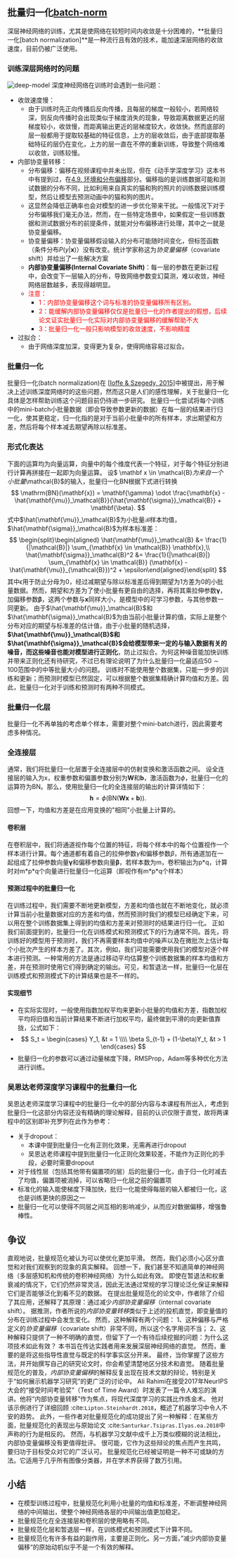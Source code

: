 ## 批量归一化[batch-norm](../../代码/convolutional-modern/batch-norm.md)
深层神经网络的训练，尤其是使网络在较短时间内收敛是十分困难的，**批量归一化[batch normalization]**是一种流行且有效的技术，能加速深层网络的收敛速度，目前仍被广泛使用。
### 训练深层网络时的问题
![deep-model](../imgs/28-批量归一化/deep_model.png)
深度神经网络在训练时会遇到一些问题：
* 收敛速度慢：
  * 由于训练时先正向传播后反向传播，且每层的梯度一般较小，若网络较深，则反向传播时会出现类似于梯度消失的现象，导致距离数据更近的层梯度较小，收敛慢，而距离输出更近的层梯度较大，收敛快。然而底部的层一般都用于提取较基础的特征信息，上方的层收敛后，由于底部提取基础特征的层仍在变化，上方的层一直在不停的重新训练，导致整个网络难以收敛，训练较慢。
* 内部协变量转移：
  * 分布偏移：偏移在视频课程中并未出现，但在《动手学深度学习》这本书中有提到过，在[4.9. 环境和分布偏移](https://zh-v2.d2l.ai/chapter_multilayer-perceptrons/environment.html)部分。偏移指的是训练数据可能和测试数据的分布不同，比如利用来自真实的猫和狗的照片的训练数据训练模型，然后让模型去预测动画中的猫和狗的图片。
  * 这显然会降低正确率也会对模型的进一步优化带来干扰。一般情况下对于分布偏移我们毫无办法，然而，在一些特定场景中，如果假定一些训练数据和测试数据分布的前提条件，就能对分布偏移进行处理，其中之一就是协变量偏移。
  * 协变量偏移：协变量偏移假设输入的分布可能随时间变化，但标签函数（条件分布$P(y|\mathbf x)$）没有改变。统计学家称这为*协变量偏移*（covariate shift）并给出了一些解决方案
  * **内部协变量偏移(Internal Covariate Shift)**：每一层的参数在更新过程中，会改变下一层输入的分布，导致网络参数变幻莫测，难以收敛，神经网络层数越多，表现得越明显。
  * <font color="red">注意：</font>
    * <font color="red">1：内部协变量偏移这个词与标准的协变量偏移所有区别。</font>
    * <font color="red">2：能缓解内部协变量偏移仅仅是批量归一化的作者提出的假想，后续论文证实批量归一化实际对内部协变量偏移的缓解帮助不大</font>
    * <font color="red">3：批量归一化一般只影响模型的收敛速度，不影响精度</font>
* 过拟合：
  * 由于网络深度加深，变得更为复杂，使得网络容易过拟合。
### 批量归一化
批量归一化(batch normalization)在 [[Ioffe & Szegedy, 2015\]](https://zh-v2.d2l.ai/chapter_references/zreferences.html#ioffe-szegedy-2015)中被提出，用于解决上述训练深度网络时的这些问题，然而这只是人们的感性理解，关于批量归一化具体是怎样帮助训练这个问题目前仍待进一步研究。
批量归一化尝试将每个训练中的mini-batch小批量数据（即会导致参数更新的数据）在每一层的结果进行归一化，使其更稳定，归一化指的是对于当前小批量中的所有样本，求出期望和方差，然后将每个样本减去期望再除以标准差。
### 形式化表达
下面的运算均为向量运算，向量中的每个维度代表一个特征，对于每个特征分别进行计算再拼接在一起即为向量运算。
设$ \mathbf x \in \mathcal{B}$为来自一个小批量$\mathcal{B}$的输入，批量归一化BN根据下式进行转换
$$
\mathrm{BN}(\mathbf{x}) = \mathbf{\gamma} \odot \frac{\mathbf{x} - \hat{\mathbf{\mu}}_\mathcal{B}}{\hat{\mathbf{\sigma}}_\mathcal{B}} + \mathbf{\beta}.
$$
式中$\hat{\mathbf{\mu}}_\mathcal{B}$为小批量$\mathcal{B}$样本均值，$\hat{\mathbf{\sigma}}_\mathcal{B}$为样本标准差：
$$
\begin{split}\begin{aligned} \hat{\mathbf{\mu}}_\mathcal{B} &= \frac{1}{|\mathcal{B}|} \sum_{\mathbf{x} \in \mathcal{B}} \mathbf{x},\\
\hat{\mathbf{\sigma}}_\mathcal{B}^2 &= \frac{1}{|\mathcal{B}|} \sum_{\mathbf{x} \in \mathcal{B}} (\mathbf{x} - \hat{\mathbf{\mu}}_{\mathcal{B}})^2 + \epsilon\end{aligned}\end{split}
$$
其中$\epsilon$用于防止分母为0，经过减期望与除以标准差后得到期望为1方差为0的小批量数据。然而，期望和方差为了使小批量有更自由的选择，再将其乘拉伸参数$\mathbf {\gamma}$，加偏移参数$\mathbf \beta$，这两个参数与$\mathbf x$同样大小，是模型中的可学习参数，与其他参数一同更新。
由于$\hat{\mathbf{\mu}}_\mathcal{B}$和$\hat{\mathbf{\sigma}}_\mathcal{B}$为由当前小批量计算的值，实际上是整个分布对应的期望与标准差的估计值，由于小批量的随机选择，**$\hat{\mathbf{\mu}}_\mathcal{B}$和$\hat{\mathbf{\sigma}}_\mathcal{B}$会给模型带来一定的与输入数据有关的噪音，而这些噪音也能对模型进行正则化**，防止过拟合。为何这种噪音能加快训练并带来正则化还有待研究，不过已有理论说明了为什么批量归一化最适应$50∼100$范围中的中等批量大小的问题。
训练时不能使用整个数据集，只能一步步的训练和更新；而预测时模型已然固定，可以根据整个数据集精确计算均值和方差。因此，批量归一化对于训练和预测时有两种不同模式。
### 批量归一化层
批量归一化不再单独的考虑单个样本，需要对整个mini-batch进行，因此需要考虑多种情况。
### 全连接层
通常，我们将批量归一化层置于全连接层中的仿射变换和激活函数之间。
设全连接层的输入为x，权重参数和偏置参数分别为$\mathbf{W}$和$\mathbf{b}$，激活函数为$\phi$，批量归一化的运算符为$\mathrm{BN}$。那么，使用批量归一化的全连接层的输出的计算详情如下：
$$\mathbf{h} = \phi(\mathrm{BN}(\mathbf{W}\mathbf{x} + \mathbf{b}) ).$$
回想一下，均值和方差是在应用变换的"相同"小批量上计算的。
#### 卷积层
在卷积层中，我们将通道视作每个位置的特征，将每个样本中的每个位置视作一个样本进行计算。每个通道都有着自己的拉伸参数${\gamma}$和偏移参数$\beta$，所有通道加在一起组成了拉伸参数向量$\mathbf {\gamma}$和偏移参数向量$\mathbf \beta$，若样本数为m，卷积输出为p\*q，计算时对m\*p\*q个向量进行批量归一化运算（即视作有m\*p\*q个样本）
#### 预测过程中的批量归一化
在训练过程中，我们需要不断地更新模型，方差和均值也就在不断地变化，就必须计算当前小批量数据对应的方差和均值，然而预测时我们的模型已经确定下来，可以用在整个训练数据集上得到的均值和方差来对预测时的结果进行归一化。
正如我们前面提到的，批量归一化在训练模式和预测模式下的行为通常不同。首先，将训练好的模型用于预测时，我们不再需要样本均值中的噪声以及在微批次上估计每个小批次产生的样本方差了。其次，例如，我们可能需要使用我们的模型对逐个样本进行预测。一种常用的方法是通过移动平均估算整个训练数据集的样本均值和方差，并在预测时使用它们得到确定的输出。可见，和暂退法一样，批量归一化层在训练模式和预测模式下的计算结果也是不一样的。
#### 实现细节
* 在实际实现时，一般使用指数加权平均来更新小批量的均值和方差，指数加权平均将旧值和当前计算结果不断进行加权平均，最终做到平滑的向更新值靠拢，公式如下：
* $$
  S_t = 
  \begin{cases} 
  Y_1, &t = 1 \\\\ 
  \beta S_{t-1} + (1-\beta)Y_t, &t > 1 
  \end{cases}
  $$
* 批量归一化的参数可以通过动量梯度下降，RMSProp，Adam等多种优化方法进行训练。
### 吴恩达老师深度学习课程中的批量归一化
吴恩达老师深度学习课程中的批量归一化中的部分内容与本课程有所出入，考虑到批量归一化这部分内容还没有精确的理论解释，目前的认识仅限于直觉，故将两课程中的区别即补充罗列在此作为参考：
* 关于dropout：
  * 本课中提到批量归一化有正则化效果，无需再进行dropout
  * 吴恩达老师课程中提到批量归一化正则化效果较差，不能作为正则化的手段，必要时需要dropout
* 对于线性层（包括其他带有偏置项的层）后的批量归一化，由于归一化时减去了均值，偏置项被消掉，可以省略归一化层之前的偏置项
* 标准化的输入能使梯度下降加快，批归一化能使得每层的输入都被归一化，这也是训练更快的原因之一
* 批量归一化可以使得不同层之间互相的影响减少，从而应对数据偏移，增强鲁棒性。
## 争议
直观地说，批量规范化被认为可以使优化更加平滑。
然而，我们必须小心区分直觉和对我们观察到的现象的真实解释。
回想一下，我们甚至不知道简单的神经网络（多层感知机和传统的卷积神经网络）为什么如此有效。
即使在暂退法和权重衰减的情况下，它们仍然非常灵活，因此无法通过常规的学习理论泛化保证来解释它们是否能够泛化到看不见的数据。
在提出批量规范化的论文中，作者除了介绍了其应用，还解释了其原理：通过减少*内部协变量偏移*（internal covariate shift）。
据推测，作者所说的*内部协变量转移*类似于上述的投机直觉，即变量值的分布在训练过程中会发生变化。
然而，这种解释有两个问题：
1、这种偏移与严格定义的*协变量偏移*（covariate shift）非常不同，所以这个名字用词不当；
2、这种解释只提供了一种不明确的直觉，但留下了一个有待后续挖掘的问题：为什么这项技术如此有效？
本书旨在传达实践者用来发展深层神经网络的直觉。
然而，重要的是将这些指导性直觉与既定的科学事实区分开来。
最终，当你掌握了这些方法，并开始撰写自己的研究论文时，你会希望清楚地区分技术和直觉。
随着批量规范化的普及，*内部协变量偏移*的解释反复出现在技术文献的辩论，特别是关于“如何展示机器学习研究”的更广泛的讨论中。
Ali Rahimi在接受2017年NeurIPS大会的“接受时间考验奖”（Test of Time Award）时发表了一篇令人难忘的演讲。他将“内部协变量转移”作为焦点，将现代深度学习的实践比作炼金术。
他对该示例进行了详细回顾 :cite:`Lipton.Steinhardt.2018`，概述了机器学习中令人不安的趋势。
此外，一些作者对批量规范化的成功提出了另一种解释：在某些方面，批量规范化的表现出与原始论文 :cite:`Santurkar.Tsipras.Ilyas.ea.2018`中声称的行为是相反的。
然而，与机器学习文献中成千上万类似模糊的说法相比，内部协变量偏移没有更值得批评。
很可能，它作为这些辩论的焦点而产生共鸣，要归功于目标受众对它的广泛认可。
批量规范化已经被证明是一种不可或缺的方法。它适用于几乎所有图像分类器，并在学术界获得了数万引用。

## 小结
* 在模型训练过程中，批量规范化利用小批量的均值和标准差，不断调整神经网络的中间输出，使整个神经网络各层的中间输出值更加稳定。
* 批量规范化在全连接层和卷积层的使用略有不同。
* 批量规范化层和暂退层一样，在训练模式和预测模式下计算不同。
* 批量规范化有许多有益的副作用，主要是正则化。另一方面，”减少内部协变量偏移“的原始动机似乎不是一个有效的解释。